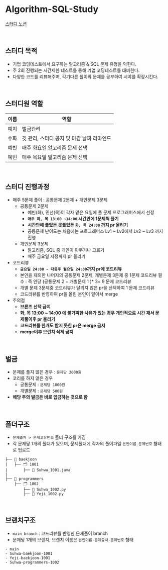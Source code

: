 # Algorithm-SQL-Study
[스터디 노션](https://www.notion.so/s-2383d0b5a3e54964a069539d3ffccd83?pvs=21)

<br>

## 스터디 목적

- 기업 코딩테스트에서 요구하는 알고리즘 & SQL 문제 유형을 익힌다.
- 주 2회 진행되는 시간제한 테스트를 통해 기업 코딩테스트를 대비한다.
- 다양한 코드를 리뷰해주며, 각기다른 풀이와 문제를 공부하여 시야를 확장시킨다.


<br>

## 스터디원 역할

|이름|역할|
|------|---|
|예지|벌금관리|
|수화|깃 관리, 스터디 공지 및 마감 날짜 리마인드|
|예빈|매주 화요일 알고리즘 문제 선택|
|예빈|매주 목요일 알고리즘 문제 선택|




<br>

## 스터디 진행과정

- 매주 5문제 풀이 : 공통문제 2문제 + 개인문제 3문제
    - 공통문제 2문제
        - 예빈(화), 민선(목)이 각자 맡은 요일에 풀 문제 프로그래머스에서 선정
        - **`매주 화, 목 13:00 ~14:00` 시간안에 1문제씩 풀기**
        - **시간안에 풀었든 못풀었든 `화, 목 24:00` 까지 pr 올리기**
        - 공통문제 난이도는 처음에는 프로그래머스 Lv1 ~ Lv2에서 Lv2 ~ Lv3 까지 진행
    - 개인문제 3문제
        - 알고리즘, SQL 중 개인이 아무거나 고르기
        - 매주 금요일 자정까지 pr 올리기
- 코드리뷰
    - **`금요일 24:00 ~ 다음주 월요일 24:00`까지 pr에 코드리뷰**
    - 본인을 제외한 나머지의 공통문제 2문제, 개별문제 3문제 중 1문제 코드리뷰 필수 : 즉 인당 (공통문제 2 + 개별문제 1 )* 3= 9 문제 코드리뷰
    - 개별 문제 3문제중 코드리뷰가 달리지 않은 pr을 선택하여 1 문제 코드리뷰
    - 코드리뷰를 반영하여 pr을 올린 본인이 알아서 merge
- 주의점
    - **브론즈 선택 금지**
    - **화, 목 13:00 ~ 14:00 에 불가피한 사유가 있는 경우 개인적으로 시간 재서 문제풀이후 pr 올리기**
    - **코드리뷰를 한개도 받지 못한 pr은 merge 금지**
    - **merge이후 브런치 삭제 금지**


<br>

## 벌금

- 문제를 풀지 않은 경우 : `문제당 2000원`
- 코리를 하지 않은 경우
    - 공통문제 : `문제당 1000원`
    - 개별문제 : `문제당 500원`
- **해당 주의 벌금은 바로 입금하는 것으로 함**


<br>

## 폴더구조

- `문제출처 > 문제고유번호` 폴더 구조를 가짐
- 각 문제당 1개의 폴더가 있으며, 문제폴더에 각자의 풀이파일 `본인이름_문제번호` 형태로 업로드

```
├── 📂 baekjoon
|	├── 🗂️ 1001
|		├── 📕 Suhwa_1001.java
|
├── 📂 programmers
	├── 🗂️ 1002
		├── 📕 Suhwa_1002.py
		├── 📕 Yeji_1002.py
```

<br>

## 브랜치구조

- `main branch` : 코드리뷰를 반영한 문제풀이 branch
- 문제당 1개의 브랜치, 브랜치 이름은 `본인이름-문제출처-문제번호` 형태

```
- main
- Suhwa-baekjoon-1001
- Yeji-baekjoon-1001
- Suhwa-programmers-1002

```
